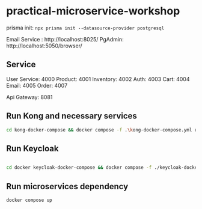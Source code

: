 # practical-microservice-workshop

prisma init: `npx prisma init --datasource-provider postgresql `

Email Service : http://localhost:8025/
PgAdmin: http://localhost:5050/browser/


Service
---------
User Service: 4000
Product: 4001
Inventory: 4002
Auth: 4003
Cart: 4004
Email: 4005
Order: 4007

Api Gateway: 8081







## Run Kong and necessary services

```bash
cd kong-docker-compose && docker compose -f .\kong-docker-compose.yml up
```

## Run Keycloak

```bash

cd docker keycloak-docker-compose && docker compose -f ./keycloak-docker-compose.yml up
```

## Run microservices dependency

```bash
docker compose up
```
